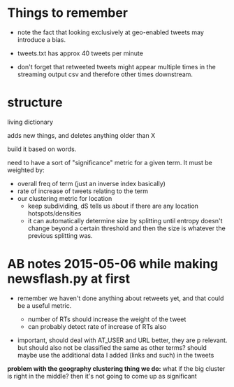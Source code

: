 

# Things to remember

- note the fact that looking exclusively at geo-enabled tweets may introduce a bias.

- tweets.txt has approx 40 tweets per minute

- don't forget that retweeted tweets might appear multiple times in the streaming output csv and therefore other times downstream. 



# structure

living dictionary

adds new things, and deletes anything older than X

build it based on words.

need to have a sort of "significance" metric for a given term. It must be weighted by:

- overall freq of term (just an inverse index basically)
- rate of increase of tweets relating to the term
- our clustering metric for location
	+ keep subdividing, dS tells us about if there are any location hotspots/densities
	+ it can automatically determine size by splitting until entropy doesn't change beyond a certain threshold and then the size is whatever the previous splitting was.


# AB notes 2015-05-06 while making newsflash.py at first

- remember we haven't done anything about retweets yet, and that could be a useful metric.  
	+ number of RTs should increase the weight of the tweet
	+ can probably detect rate of increase of RTs also

- important, should deal with AT_USER and URL better, they are p relevant. but should also not be classified the same as other terms? should maybe use the additional data I added (links and such) in the tweets


__problem with the geography clustering thing we do:__ what if the big cluster is right in the middle? then it's not going to come up as significant
